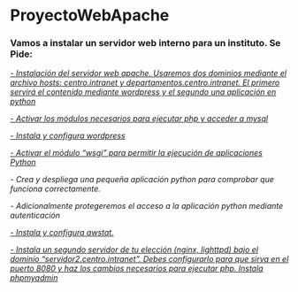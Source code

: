 # ProyectoWebApache


### Vamos a instalar un servidor web interno para un instituto. Se Pide:

[*- Instalación del servidor web apache. Usaremos dos dominios mediante el archivo hosts: centro.intranet y departamentos.centro.intranet. El primero servirá el contenido mediante wordpress y el segundo una aplicación en python*](/WordPress.md)


[*- Activar los módulos necesarios para ejecutar php y acceder a mysql*](/WordPress.mod)

[*- Instala y configura wordpress*](/WordPress.md)

[*- Activar el módulo “wsgi” para permitir la ejecución de aplicaciones Python*](/Python.md)

*- Crea y despliega una pequeña aplicación python para comprobar que funciona correctamente.*

*- Adicionalmente protegeremos el acceso a la aplicación python mediante autenticación*

[*- Instala y configura awstat.*](/awstat.md)

[*- Instala un segundo servidor de tu elección (nginx, lighttpd) bajo el dominio “servidor2.centro.intranet”. Debes configurarlo para que sirva en el puerto 8080 y haz los cambios necesarios para ejecutar php. Instala phpmyadmin*](/Nginx.md)
